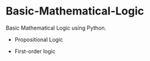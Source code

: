 # Basic-Mathematical-Logic
Basic Mathematical Logic using Python.

- Propositional Logic

- First-order logic

